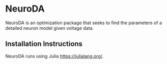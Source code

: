 # NeuroDA

NeuroDA is an optimization package that seeks to find the parameters of a detailed neuron model given voltage data.

## Installation Instructions

NeuroDA runs using Julia <https://julialang.org/>.
